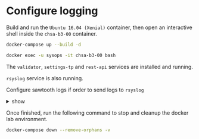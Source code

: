 # Configure logging

Build and run the `Ubuntu 16.04 (Xenial)` container, then open an interactive shell inside the `chsa-b3-00` container.

```bash
docker-compose up --build -d

docker exec -u sysops -it chsa-b3-00 bash
```

The `validator`, `settings-tp` and `rest-api` services are installed and running.

`rsyslog` service is also running.

Configure sawtooth logs if order to send logs to `rsyslog`

<details><summary>show</summary>
<p>

1. Create a YAML Log configuration file `/etc/sawtooth/log_config.yaml`.

```bash
sudo touch /etc/sawtooth/log_config.yaml
```

2. Edit the file with the following content
   
```yaml
version: 1
formatters:
  simple:
    format: "[%(asctime)s.%(msecs)03d [%(threadName)s] %(module)s %(levelname)s] %(message)s"
    datefmt: "%H:%M:%S"
  
handlers:
  syslog:
    level: "DEBUG"
    formatter: "simple"
    class: "logging.handlers.SysLogHandler"
    address: ["localhost", "514"]
    facility: "LOG_USER"
    socktype: "ext://socket.SOCK_DGRAM"


loggers:
  sawtooth_validator.networking.interconnect:
    level: "DEBUG"
    propagate: false
    handlers: [ "syslog"]
```

### References

* sawtooth.hyperledger.org > Docs > Release 1.0.5  > System Administator's Guide > Configuring Sawtooth [Log Configuration](https://sawtooth.hyperledger.org/docs/core/releases/1.0.5/sysadmin_guide/log_configuration.html)
* External documentation [SysLogHandler](https://docs.python.org/3/library/logging.handlers.html#sysloghandler)
* Resolve [NameError: name 'socket' is not defined](https://stackoverflow.com/questions/36770053/how-to-refer-to-a-standard-library-in-a-logging-configuration-file)

</p>
</details>

Once finished, run the following command to stop and cleanup the docker lab environment.

```bash
docker-compose down --remove-orphans -v
```
